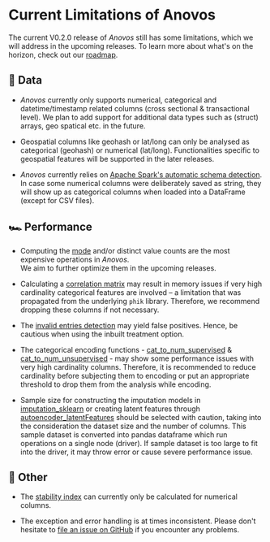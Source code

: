 # Current Limitations of Anovos

The current V0.2.0 release of _Anovos_ still has some limitations, which we will address in the upcoming releases. 
To learn more about what's on the horizon, check out our [roadmap](roadmap.md).
 
## 🔣 Data
- _Anovos_ currently only supports numerical, categorical and datetime/timestamp related columns (cross sectional & transactional level).
  We plan to add support for additional data types such as (struct) arrays, geo spatical etc. in the future.

- Geospatial columns like geohash or lat/long can only be analysed as categorical (geohash)
  or numerical (lat/long). Functionalities specific to geospatial features will be supported in the later releases.

- _Anovos_ currently relies on [Apache Spark's automatic schema detection](https://spark.apache.org/docs/2.2.1/sql-programming-guide.html#inferring-the-schema-using-reflection).
  In case some numerical columns were deliberately saved as string, they will show up as categorical columns when
  loaded into a DataFrame (except for CSV files).

## 🏎 Performance 
- Computing the [mode](../api/data_analyzer/stats_generator.md#measures_of_centraltendency) and/or 
  distinct value counts are the most expensive operations in _Anovos_.  
  We aim to further optimize them in the upcoming releases.

- Calculating a [correlation matrix](../api/data_analyzer/association_evaluator.md#correlation_matrix)
  may result in memory issues if very high cardinality categorical features are involved – a limitation that was
  propagated from the underlying `phik` library. Therefore, we recommend dropping these columns if not necessary.

- The [invalid entries detection](../api/data_analyzer/quality_checker.md#invalidentries_detection)
  may yield false positives. Hence, be cautious when using the inbuilt treatment option.

- The categorical encoding functions - [cat_to_num_supervised](../api/data_transformer/transformers.md#cat_to_num_supervised) & [cat_to_num_unsupervised](../api/data_transformer/transformers.md#cat_to_num_unsupervised) - may show some performance issues 
  with very high cardinality columns. Therefore, it is recommended to reduce cardinality before subjecting them to encoding 
  or put an appropriate threshold to drop them from the analysis while encoding.

- Sample size for constructing the imputation models in [imputation_sklearn](../api/data_transformer/transformers.md#imputation_sklearn) or creating latent features through [autoencoder_latentFeatures](../api/data_transformer/transformers.md#autoencoder_latentFeatures) should be selected with caution, taking into the consideration 
  the dataset size and the number of columns. This sample dataset is converted into pandas dataframe which run operations on a single node (driver).
  If sample dataset is too large to fit into the driver, it may throw error or cause severe performance issue.


## 🔩 Other
- The [stability index](../api/drift/detector.md#stabilityindex_computation)
  can currently only be calculated for numerical columns.

- The exception and error handling is at times inconsistent. Please don't hesitate to
  [file an issue on GitHub](https://github.com/anovos/anovos/issues) if you encounter any problems.
